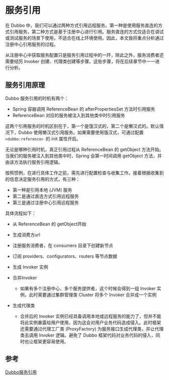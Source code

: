 # 服务引用

在 Dubbo 中，我们可以通过两种方式引用远程服务。第一种是使用服务直连的方式引用服务，第二种方式是基于注册中心进行引用。服务直连的方式仅适合在调试或测试服务的场景下使用，不适合在线上环境使用。因此，本文我将重点分析通过注册中心引用服务的过程。

从注册中心中获取服务配置只是服务引用过程中的一环，除此之外，服务消费者还需要经历 Invoker 创建、代理类创建等步骤。这些步骤，将在后续章节中一一进行分析。



## 服务引用原理

Dubbo 服务引用的时机有两个：

- Spring 容器调用 ReferenceBean 的 afterPropertiesSet 方法时引用服务
- ReferenceBean 对应的服务被注入到其他类中时引用服务

这两个引用服务的时机区别在于，第一个是饿汉式的，第二个是懒汉式的。默认情况下，Dubbo 使用懒汉式引用服务。如果需要使用饿汉式，可通过配置 `<dubbo:reference> `的 init 属性开启。

无论是哪种引用时机，真正引用过程从 ReferenceBean 的 getObject 方法开始。当我们的服务被注入到其他类中时，Spring 会第一时间调用 getObject 方法，并由该方法执行服务引用逻辑。

按照惯例，在进行具体工作之前，需先进行配置检查与收集工作。接着根据收集到的信息决定服务引用的方式，有三种：

- 第一种是引用本地 (JVM) 服务
- 第二是通过直连方式引用远程服务
- 第三是通过注册中心引用远程服务



具体流程如下：

- 从 ReferenceBean 的 getObject开始

- 生成消费方url

- 注册服务消费者，在 consumers 目录下创建新节点

- 订阅 providers、configurators、routers 等节点数据

- 生成 Invoker 实例
- 合并Invoker
  - 如果有多个注册中心，多个服务提供者，这个时候会得到一组 Invoker 实例，此时需要通过集群管理类 Cluster 将多个 Invoker 合并成一个实例
- 生成代理类
  - 合并后的 Invoker 实例已经具备调用本地或远程服务的能力了，但并不能将此实例暴露给用户使用，因为这会对用户业务代码造成侵入。此时框架还需要通过代理工厂类 (ProxyFactory) 为服务接口生成代理类，并让代理类去调用 Invoker 逻辑。避免了 Dubbo 框架代码对业务代码的侵入，同时也让框架更容易使用。







## 参考

[Dubbo服务引用](http://dubbo.apache.org/zh-cn/docs/source_code_guide/refer-service.html)

